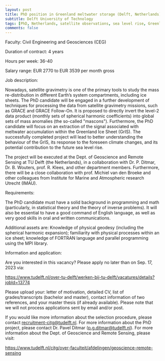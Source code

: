 ```yaml
---
layout: post
title: PhD position in Greenland meltwater storage (Delft, Netherlands)
subtitle: Delft University of Technology
tags: [PhD, Netherlands, satellite observations, sea level rise, Greenland]
comments: false
---
```

Faculty: Civil Engineering and Geosciences (CEG)

Duration of contract: 4 years

Hours per week: 36-40

Salary range: EUR 2770 to EUR 3539 per month gross

Job description:

Nowadays, satellite gravimetry is one of the primary tools to study the
mass re-distribution in different Earth’s system compartments, including
ice sheets. The PhD candidate will be engaged in a further development of
techniques for processing the data from satellite gravimetry missions, such
as GRACE and GRACE Follow-On. It is proposed to directly invert the level-2
data product (monthly sets of spherical harmonic coefficients) into global
sets of mass anomalies (the so-called "mascons"). Furthermore, the PhD
candidate will focus on an extraction of the signal associated with
meltwater accumulation within the Greenland Ice Sheet (GrIS). The
successfully completed project will lead to better understanding the
behaviour of the GrIS, its response to the foreseen climate changes,
and its potential contribution to the future sea level rise.

The project will be executed at the Dept. of Geoscience and Remote Sensing
at TU Delft (the Netherlands), in a collaboration with Dr. P. Ditmar, Dr.
B. Wouters, prof. R. Klees, and other department members. Furthermore,
there will be a close collaboration with prof. Michiel van den Broeke and
other colleagues from Institute for Marine and Atmospheric research Utrecht
(IMAU).

Requirements:

The PhD candidate must have a solid background in programming and math
(particularly, in statistical theory and the theory of inverse problems).
It will also be essential to have a good command of English language, as
well as very good skills in oral and written communications.

Additional assets are: Knowledge of physical geodesy (including the
spherical harmonic expansion); familiarity with physical processes within
an ice sheet; knowledge of FORTRAN language and parallel programming using
the MPI library.

Information and application:

Are you interested in this vacancy? Please apply no later than on Sep. 17,
2023 via:

https://www.tudelft.nl/over-tu-delft/werken-bij-tu-delft/vacatures/details?jobId=13774

Please upload your: letter of motivation, detailed CV, list of
grades/transcripts (bachelor and master), contact information of two
references, and your master thesis (if already available). Please note that
we will not process applications sent by email and/or post.

If you would like more information about the selection procedure, please
contact
recruitment-citg@tudelft.nl. For more information about the PhD project,
please contact Dr. Pavel Ditmar (p.g.ditmar@tudelft.nl). For more
information
about the Dept. of Geoscience and Remote Sensing, please visit:

https://www.tudelft.nl/citg/over-faculteit/afdelingen/geoscience-remote-sensing
